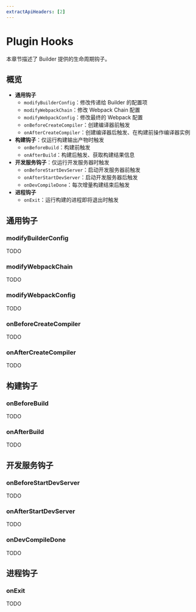 ```yaml
---
extractApiHeaders: [2]
---
```


# Plugin Hooks

本章节描述了 Builder 提供的生命周期钩子。

## 概览

- **通用钩子**
  - `modifyBuilderConfig`：修改传递给 Builder 的配置项
  - `modifyWebpackChain`：修改 Webpack Chain 配置
  - `modifyWebpackConfig`：修改最终的 Webpack 配置
  - `onBeforeCreateCompiler`：创建编译器前触发
  - `onAfterCreateCompiler`：创建编译器后触发、在构建前操作编译器实例
- **构建钩子**：仅运行构建输出产物时触发
  - `onBeforeBuild`：构建前触发
  - `onAfterBuild`：构建后触发、获取构建结果信息
- **开发服务钩子**：仅运行开发服务器时触发
  - `onBeforeStartDevServer`：启动开发服务器前触发
  - `onAfterStartDevServer`：启动开发服务器后触发
  - `onDevCompileDone`：每次增量构建结束后触发
- **进程钩子**
  - `onExit`：运行构建的进程即将退出时触发

## 通用钩子

### modifyBuilderConfig

TODO

### modifyWebpackChain

TODO

### modifyWebpackConfig

TODO

### onBeforeCreateCompiler

TODO

### onAfterCreateCompiler

TODO

## 构建钩子

### onBeforeBuild

TODO

### onAfterBuild

TODO

## 开发服务钩子

### onBeforeStartDevServer

TODO

### onAfterStartDevServer

TODO

### onDevCompileDone

TODO

## 进程钩子

### onExit

TODO

